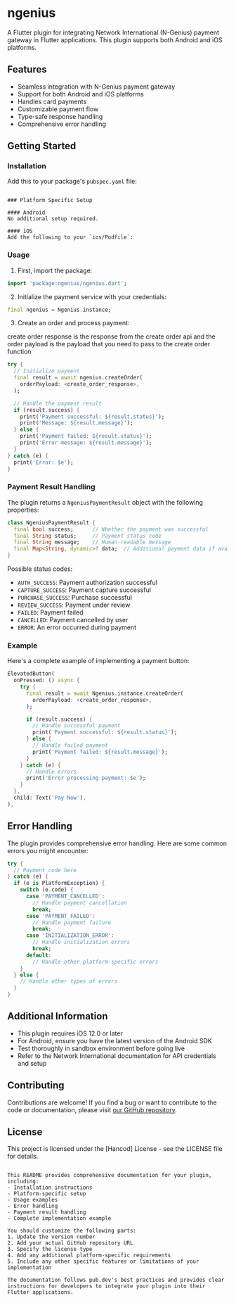 # ngenius

A Flutter plugin for integrating Network International (N-Genius) payment gateway in Flutter applications. This plugin supports both Android and iOS platforms.

## Features

- Seamless integration with N-Genius payment gateway
- Support for both Android and iOS platforms
- Handles card payments
- Customizable payment flow
- Type-safe response handling
- Comprehensive error handling

## Getting Started

### Installation

Add this to your package's `pubspec.yaml` file:

```

### Platform Specific Setup

#### Android
No additional setup required.

#### iOS
Add the following to your `ios/Podfile`:

```

### Usage

1. First, import the package:

```dart
import 'package:ngenius/ngenius.dart';
```

2. Initialize the payment service with your credentials:

```dart
final ngenius = Ngenius.instance;
```

3. Create an order and process payment:

create order response is the response from the create order api
and the order payload is the payload that you need to pass to the create order function

```dart
try {
  // Initialize payment
  final result = await ngenius.createOrder(
    orderPayload: <create_order_response>,
  );

  // Handle the payment result
  if (result.success) {
    print('Payment successful: ${result.status}');
    print('Message: ${result.message}');
  } else {
    print('Payment failed: ${result.status}');
    print('Error message: ${result.message}');
  }
} catch (e) {
  print('Error: $e');
}
```

### Payment Result Handling

The plugin returns a `NgeniusPaymentResult` object with the following properties:

```dart
class NgeniusPaymentResult {
  final bool success;      // Whether the payment was successful
  final String status;     // Payment status code
  final String message;    // Human-readable message
  final Map<String, dynamic>? data;  // Additional payment data if available
}
```

Possible status codes:
- `AUTH_SUCCESS`: Payment authorization successful
- `CAPTURE_SUCCESS`: Payment capture successful
- `PURCHASE_SUCCESS`: Purchase successful
- `REVIEW_SUCCESS`: Payment under review
- `FAILED`: Payment failed
- `CANCELLED`: Payment cancelled by user
- `ERROR`: An error occurred during payment

### Example

Here's a complete example of implementing a payment button:

```dart
ElevatedButton(
  onPressed: () async {
    try {
      final result = await Ngenius.instance.createOrder(
        orderPayload: <create_order_response>,
      );

      if (result.success) {
        // Handle successful payment
        print('Payment successful: ${result.status}');
      } else {
        // Handle failed payment
        print('Payment failed: ${result.message}');
      }
    } catch (e) {
      // Handle errors
      print('Error processing payment: $e');
    }
  },
  child: Text('Pay Now'),
),
```

## Error Handling

The plugin provides comprehensive error handling. Here are some common errors you might encounter:

```dart
try {
  // Payment code here
} catch (e) {
  if (e is PlatformException) {
    switch (e.code) {
      case 'PAYMENT_CANCELLED':
        // Handle payment cancellation
        break;
      case 'PAYMENT_FAILED':
        // Handle payment failure
        break;
      case 'INITIALIZATION_ERROR':
        // Handle initialization errors
        break;
      default:
        // Handle other platform-specific errors
    }
  } else {
    // Handle other types of errors
  }
}
```

## Additional Information

- This plugin requires iOS 12.0 or later
- For Android, ensure you have the latest version of the Android SDK
- Test thoroughly in sandbox environment before going live
- Refer to the Network International documentation for API credentials and setup

## Contributing

Contributions are welcome! If you find a bug or want to contribute to the code or documentation, please visit [our GitHub repository](https://github.com/sufiyanhancod/ngenius_gateway).

## License

This project is licensed under the [Hancod] License - see the LICENSE file for details.
```

This README provides comprehensive documentation for your plugin, including:
- Installation instructions
- Platform-specific setup
- Usage examples
- Error handling
- Payment result handling
- Complete implementation example

You should customize the following parts:
1. Update the version number
2. Add your actual GitHub repository URL
3. Specify the license type
4. Add any additional platform-specific requirements
5. Include any other specific features or limitations of your implementation

The documentation follows pub.dev's best practices and provides clear instructions for developers to integrate your plugin into their Flutter applications.